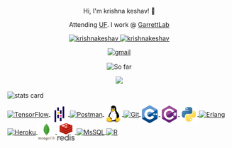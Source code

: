 <p align="center">
  Hi, I'm krishna keshav! 👋
</p>
 
<p align="center">
  Attending <a href="https://www.ufl.edu/">UF</a>. I work @ <a href="https://www.garrettlab.com/">GarrettLab
  <p align="center">
    <a href="https://www.linkedin.com/in/krishnakeshav">
      <img src="https://img.shields.io/badge/LinkedIn-blue??style=social&logo=linkedin" alt="krishnakeshav" />
    </a>
     <a href="https://www.github.com/krishnakeshav">
      <img src="https://img.shields.io/badge/Github-lightgrey?style=social&logo=github" alt="krishnakeshav" />
    </a>
    <p align="center">
    <a href="mailto:krishnakeshav.pes@gmail.com">
      <img src="https://raw.githubusercontent.com/klaasnicolaas/ColoredBadges/prod/svg/social/gmail.svg" alt="gmail" height="25">
    </a>
  </p>
  </p>
</p>
<p align="center">
  <img align="center" src="https://github-readme-stats.vercel.app/api?username=krishnakeshav&show_icons=true&theme=default&title_color=000000&text_color=000000&bg_color=ffffff&hide_border=true&count_private=true&hide_rank=true&include_all_commits=true&show_icons=true&custom_title=So%20far...&hide=contribs" alt="So far" /></p>
  <p align="center">
    <img src="https://streak-stats.demolab.com?user=krishnakeshav&theme=solarized-light">
  </p>
</p>
<p>
<img align="center" src="https://github-readme-stats.vercel.app/api/top-langs?username=krishnakeshav&theme=default&title_color=000000&text_color=000000&bg_color=ffffff&hide_border=true&layout=donut&langs_count=10&custom_title=Experiences%20with&size_weight=0.3&count_weight=0.7&hide_progress=true" alt="stats card" /></p>
<a href="https://www.tensorflow.org" target="blank">
<img align="center" src="https://www.vectorlogo.zone/logos/tensorflow/tensorflow-icon.svg" alt="TensorFlow" height="40" width="40" />
</a>
<a href="https://pandas.pydata.org/" target="blank">
<img align="center" src="https://raw.githubusercontent.com/devicons/devicon/2ae2a900d2f041da66e950e4d48052658d850630/icons/pandas/pandas-original.svg" alt="Pandas" height="40" width="40" />
</a>
<a href="https://postman.com" target="blank">
<img align="center" src="https://www.vectorlogo.zone/logos/getpostman/getpostman-icon.svg" alt="Postman" height="40" width="40" />
</a>
<a href="https://www.linux.org/" target="blank">
<img align="center" src="https://raw.githubusercontent.com/devicons/devicon/master/icons/linux/linux-original.svg" alt="Linux" height="40" width="40" />
</a>
<a href="https://git-scm.com/" target="blank">
<img align="center" src="https://www.vectorlogo.zone/logos/git-scm/git-scm-icon.svg" alt="Git" height="40" width="40" />
</a>
<a href="https://www.w3schools.com/cpp/" target="blank">
<img align="center" src="https://raw.githubusercontent.com/devicons/devicon/master/icons/cplusplus/cplusplus-original.svg" alt="C++" height="40" width="40" />
</a>
<a href="https://www.w3schools.com/cs/" target="blank">
<img align="center" src="https://raw.githubusercontent.com/devicons/devicon/master/icons/csharp/csharp-original.svg" alt="C#" height="40" width="40" />
</a>
<a href="https://www.python.org" target="blank">
<img align="center" src="https://raw.githubusercontent.com/devicons/devicon/master/icons/python/python-original.svg" alt="Python" height="40" width="40" />
</a>
<a href="https://www.erlang.org/" target="blank">
<img align="center" src="https://www.vectorlogo.zone/logos/erlang/erlang-official.svg" alt="Erlang" height="40" width="40" />
</a>
<a href="https://heroku.com" target="blank">
<img align="center" src="https://www.vectorlogo.zone/logos/heroku/heroku-icon.svg" alt="Heroku" height="40" width="40" />
</a>
<a href="https://www.mongodb.com/" target="blank">
<img align="center" src="https://raw.githubusercontent.com/devicons/devicon/master/icons/mongodb/mongodb-original-wordmark.svg" alt="MongoDB" height="40" width="40" />
</a>
<a href="https://redis.io" target="blank">
<img align="center" src="https://raw.githubusercontent.com/devicons/devicon/master/icons/redis/redis-original-wordmark.svg" alt="Redis" height="40" width="40" />
</a>
<a href="https://www.microsoft.com/en-us/sql-server" target="blank">
<img align="center" src="https://www.svgrepo.com/show/303229/microsoft-sql-server-logo.svg" alt="MsSQL" height="40" width="40" />
</a>
<a href="https://www.r-project.org/" target="blank">
<img align="center" src="https://www.r-project.org/logo/Rlogo.svg" alt="R" height="40" width="40" />
</a>
